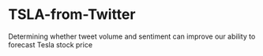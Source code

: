# TSLA-from-Twitter
Determining whether tweet volume and sentiment can improve our ability to forecast Tesla stock price
